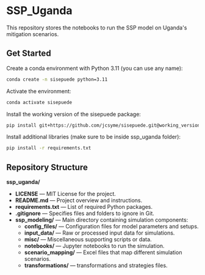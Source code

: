 # SSP_Uganda
This repository stores the notebooks to run the SSP model on Uganda's mitigation scenarios.

## Get Started

Create a conda environment with Python 3.11 (you can use any name):

```bash
conda create -n sisepuede python=3.11
```

Activate the environment:

```bash
conda activate sisepuede
```

Install the working version of the sisepuede package:

```bash
pip install git+https://github.com/jcsyme/sisepuede.git@working_version
```

Install additional libraries (make sure to be inside ssp_uganda folder):

```bash
pip install -r requirements.txt
```

## Repository Structure

**ssp_uganda/**
- **LICENSE** — MIT License for the project.
- **README.md** — Project overview and instructions.
- **requirements.txt** — List of required Python packages.
- **.gitignore** — Specifies files and folders to ignore in Git.
- **ssp_modeling/** — Main directory containing simulation components:
  - **config_files/** — Configuration files for model parameters and setups.
  - **input_data/** — Raw or processed input data for simulations.
  - **misc/** — Miscellaneous supporting scripts or data.
  - **notebooks/** — Jupyter notebooks to run the simulation.
  - **scenario_mapping/** — Excel files that map different simulation scenarios.
  - **transformations/** — transformations and strategies files.